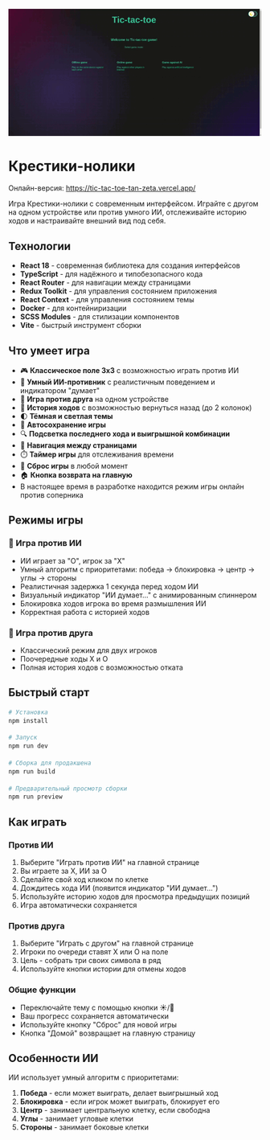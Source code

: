 ![Демонстрация работы приложения](TicTacToeDemo.gif)

# Крестики-нолики

Онлайн-версия: https://tic-tac-toe-tan-zeta.vercel.app/

Игра Крестики-нолики с современным интерфейсом. Играйте с другом на одном устройстве или против умного ИИ, отслеживайте историю ходов и настраивайте внешний вид под себя.

## Технологии

- **React 18** - современная библиотека для создания интерфейсов
- **TypeScript** - для надёжного и типобезопасного кода
- **React Router** - для навигации между страницами
- **Redux Toolkit** - для управления состоянием приложения
- **React Context** - для управления состоянием темы
- **Docker** - для контейниризации
- **SCSS Modules** - для стилизации компонентов
- **Vite** - быстрый инструмент сборки


## Что умеет игра

- 🎮 **Классическое поле 3x3** с возможностью играть против ИИ
- 🤖 **Умный ИИ-противник** с реалистичным поведением и индикатором "думает"
- 👥 **Игра против друга** на одном устройстве
- 📜 **История ходов** с возможностью вернуться назад (до 2 колонок)
- 🌓 **Тёмная и светлая темы**
- 💾 **Автосохранение игры**
- 🔍 **Подсветка последнего хода и выигрышной комбинации**
- 🧭 **Навигация между страницами**
- ⏱️ **Таймер игры** для отслеживания времени
- 🔄 **Сброс игры** в любой момент
- 🏠 **Кнопка возврата на главную**
- В настоящее время в разработке находится режим игры онлайн против соперника

## Режимы игры

### 🤖 Игра против ИИ
- ИИ играет за "O", игрок за "X"
- Умный алгоритм с приоритетами: победа → блокировка → центр → углы → стороны
- Реалистичная задержка 1 секунда перед ходом ИИ
- Визуальный индикатор "ИИ думает..." с анимированным спиннером
- Блокировка ходов игрока во время размышления ИИ
- Корректная работа с историей ходов

### 👥 Игра против друга
- Классический режим для двух игроков
- Поочередные ходы X и O
- Полная история ходов с возможностью отката


## Быстрый старт

```bash
# Установка
npm install

# Запуск
npm run dev

# Сборка для продакшена
npm run build

# Предварительный просмотр сборки
npm run preview
```

## Как играть

### Против ИИ
1. Выберите "Играть против ИИ" на главной странице
2. Вы играете за X, ИИ за O
3. Сделайте свой ход кликом по клетке
4. Дождитесь хода ИИ (появится индикатор "ИИ думает...")
5. Используйте историю ходов для просмотра предыдущих позиций
6. Игра автоматически сохраняется

### Против друга
1. Выберите "Играть с другом" на главной странице
2. Игроки по очереди ставят X или O на поле
3. Цель - собрать три своих символа в ряд
4. Используйте кнопки истории для отмены ходов

### Общие функции
- Переключайте тему с помощью кнопки ☀️/🌙
- Ваш прогресс сохраняется автоматически
- Используйте кнопку "Сброс" для новой игры
- Кнопка "Домой" возвращает на главную страницу

## Особенности ИИ

ИИ использует умный алгоритм с приоритетами:
1. **Победа** - если может выиграть, делает выигрышный ход
2. **Блокировка** - если игрок может выиграть, блокирует его
3. **Центр** - занимает центральную клетку, если свободна
4. **Углы** - занимает угловые клетки
5. **Стороны** - занимает боковые клетки
